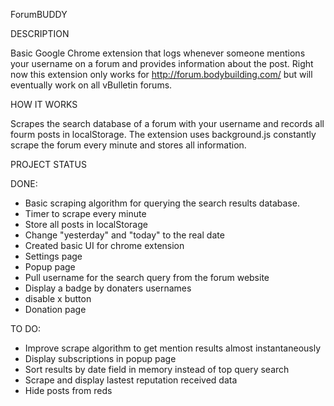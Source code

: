 ForumBUDDY

DESCRIPTION

Basic Google Chrome extension that logs whenever someone mentions your username on a forum and provides information
about the post. Right now this extension only works for http://forum.bodybuilding.com/ but will eventually
work on all vBulletin forums.

HOW IT WORKS

Scrapes the search database of a forum with your username and records all fourm posts in localStorage. The extension
uses background.js constantly scrape the forum every minute and stores all information.


PROJECT STATUS

DONE:
- Basic scraping algorithm for querying the search results database.
- Timer to scrape every minute
- Store all posts in localStorage
- Change "yesterday" and "today" to the real date
- Created basic UI for chrome extension
- Settings page
- Popup page
- Pull username for the search query from the forum website
- Display a badge by donaters usernames
- disable x button
- Donation page

TO DO:
- Improve scrape algorithm to get mention results almost instantaneously
- Display subscriptions in popup page
- Sort results by date field in memory instead of top query search
- Scrape and display lastest reputation received data
- Hide posts from reds
